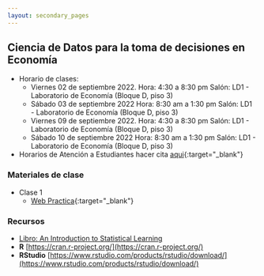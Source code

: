 ```yaml
---
layout: secondary_pages
---
```


## Ciencia de Datos para la toma de decisiones en Economía


- Horario de clases:  
 	- Viernes 02 de septiembre 2022. Hora: 4:30 a 8:30 pm Salón: LD1 - Laboratorio de Economía (Bloque D, piso 3)
 	- Sábado 03 de septiembre 2022 Hora: 8:30 am a 1:30 pm Salón:  LD1 - Laboratorio de Economía (Bloque D, piso 3)
 	- Viernes 09 de septiembre 2022. Hora: 4:30 a 8:30 pm Salón: LD1 - Laboratorio de Economía (Bloque D, piso 3)
 	- Sábado 10 de septiembre 2022 Hora: 8:30 am a 1:30 pm Salón:  LD1 - Laboratorio de Economía (Bloque D, piso 3)
- Horarios de Atención a Estudiantes hacer cita [aqui](https://calendly.com/i-sarmiento/horarios-atencion-estudiantes){:target="_blank"}
	

### Materiales de clase




- Clase 1 
	- [Web Practica](https://ignaciomsarmiento.github.io/Barranquilla/){:target="_blank"} 
	

### Recursos

- [Libro: An Introduction to Statistical Learning](https://www.statlearning.com/)
- **R**  [https://cran.r-project.org/](https://cran.r-project.org/)
- **RStudio**  [https://www.rstudio.com/products/rstudio/download/](https://www.rstudio.com/products/rstudio/download/)


